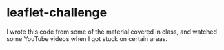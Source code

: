 # leaflet-challenge

I wrote this code from some of the material covered in class, and watched some YouTube videos when I got stuck on certain areas. 
